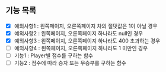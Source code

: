 ## 기능 목록
- [X] 예외사항1 : 왼쪽페이지, 오른쪽페이지 차의 절댓값은 1이 아닐 경우
- [X] 예외사항2 : 왼쪽페이지, 오른쪽페이지 하나라도 null인 경우
- [X] 예외사항3 : 왼쪽페이지, 오른쪽페이지 하나라도 400 초과하는 경우
- [ ] 예외사항4 : 왼쪽페이지, 오른쪽페이지 하나라도 1 미만인 경우
- [ ] 기능1 : Player별 점수를 구하는 함수
- [ ] 기능2 : 점수에 따라 승자 또는 무승부를 구하는 함수